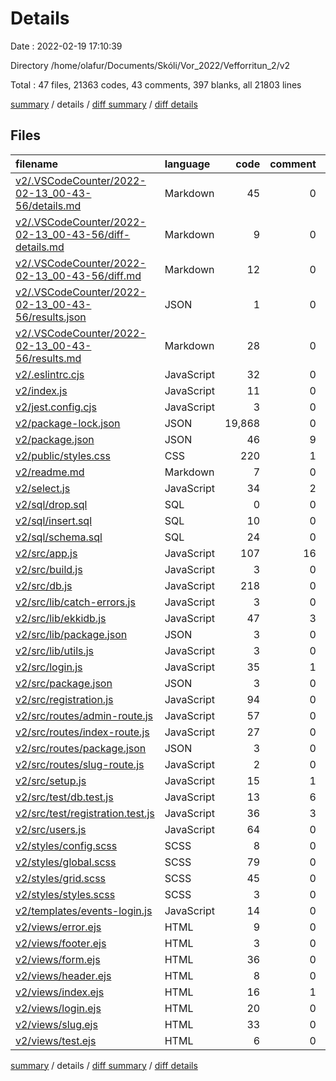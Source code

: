 # Details

Date : 2022-02-19 17:10:39

Directory /home/olafur/Documents/Skóli/Vor_2022/Vefforritun_2/v2

Total : 47 files, 21363 codes, 43 comments, 397 blanks, all 21803 lines

[summary](results.md) / details / [diff summary](diff.md) / [diff details](diff-details.md)

## Files

| filename                                                                                                        | language   |   code | comment | blank |  total |
| :-------------------------------------------------------------------------------------------------------------- | :--------- | -----: | ------: | ----: | -----: |
| [v2/.VSCodeCounter/2022-02-13_00-43-56/details.md](/v2/.VSCodeCounter/2022-02-13_00-43-56/details.md)           | Markdown   |     45 |       0 |     6 |     51 |
| [v2/.VSCodeCounter/2022-02-13_00-43-56/diff-details.md](/v2/.VSCodeCounter/2022-02-13_00-43-56/diff-details.md) | Markdown   |      9 |       0 |     6 |     15 |
| [v2/.VSCodeCounter/2022-02-13_00-43-56/diff.md](/v2/.VSCodeCounter/2022-02-13_00-43-56/diff.md)                 | Markdown   |     12 |       0 |     7 |     19 |
| [v2/.VSCodeCounter/2022-02-13_00-43-56/results.json](/v2/.VSCodeCounter/2022-02-13_00-43-56/results.json)       | JSON       |      1 |       0 |     0 |      1 |
| [v2/.VSCodeCounter/2022-02-13_00-43-56/results.md](/v2/.VSCodeCounter/2022-02-13_00-43-56/results.md)           | Markdown   |     28 |       0 |     7 |     35 |
| [v2/.eslintrc.cjs](/v2/.eslintrc.cjs)                                                                           | JavaScript |     32 |       0 |     1 |     33 |
| [v2/index.js](/v2/index.js)                                                                                     | JavaScript |     11 |       0 |     5 |     16 |
| [v2/jest.config.cjs](/v2/jest.config.cjs)                                                                       | JavaScript |      3 |       0 |     1 |      4 |
| [v2/package-lock.json](/v2/package-lock.json)                                                                   | JSON       | 19,868 |       0 |     1 | 19,869 |
| [v2/package.json](/v2/package.json)                                                                             | JSON       |     46 |       9 |     1 |     56 |
| [v2/public/styles.css](/v2/public/styles.css)                                                                   | CSS        |    220 |       1 |    47 |    268 |
| [v2/readme.md](/v2/readme.md)                                                                                   | Markdown   |      7 |       0 |     7 |     14 |
| [v2/select.js](/v2/select.js)                                                                                   | JavaScript |     34 |       2 |    11 |     47 |
| [v2/sql/drop.sql](/v2/sql/drop.sql)                                                                             | SQL        |      0 |       0 |     1 |      1 |
| [v2/sql/insert.sql](/v2/sql/insert.sql)                                                                         | SQL        |     10 |       0 |     3 |     13 |
| [v2/sql/schema.sql](/v2/sql/schema.sql)                                                                         | SQL        |     24 |       0 |     4 |     28 |
| [v2/src/app.js](/v2/src/app.js)                                                                                 | JavaScript |    107 |      16 |    35 |    158 |
| [v2/src/build.js](/v2/src/build.js)                                                                             | JavaScript |      3 |       0 |     2 |      5 |
| [v2/src/db.js](/v2/src/db.js)                                                                                   | JavaScript |    218 |       0 |    47 |    265 |
| [v2/src/lib/catch-errors.js](/v2/src/lib/catch-errors.js)                                                       | JavaScript |      3 |       0 |     1 |      4 |
| [v2/src/lib/ekkidb.js](/v2/src/lib/ekkidb.js)                                                                   | JavaScript |     47 |       3 |    15 |     65 |
| [v2/src/lib/package.json](/v2/src/lib/package.json)                                                             | JSON       |      3 |       0 |     1 |      4 |
| [v2/src/lib/utils.js](/v2/src/lib/utils.js)                                                                     | JavaScript |      3 |       0 |     1 |      4 |
| [v2/src/login.js](/v2/src/login.js)                                                                             | JavaScript |     35 |       1 |    10 |     46 |
| [v2/src/package.json](/v2/src/package.json)                                                                     | JSON       |      3 |       0 |     1 |      4 |
| [v2/src/registration.js](/v2/src/registration.js)                                                               | JavaScript |     94 |       0 |    23 |    117 |
| [v2/src/routes/admin-route.js](/v2/src/routes/admin-route.js)                                                   | JavaScript |     57 |       0 |    20 |     77 |
| [v2/src/routes/index-route.js](/v2/src/routes/index-route.js)                                                   | JavaScript |     27 |       0 |     7 |     34 |
| [v2/src/routes/package.json](/v2/src/routes/package.json)                                                       | JSON       |      3 |       0 |     1 |      4 |
| [v2/src/routes/slug-route.js](/v2/src/routes/slug-route.js)                                                     | JavaScript |      2 |       0 |     2 |      4 |
| [v2/src/setup.js](/v2/src/setup.js)                                                                             | JavaScript |     15 |       1 |     9 |     25 |
| [v2/src/test/db.test.js](/v2/src/test/db.test.js)                                                               | JavaScript |     13 |       6 |     6 |     25 |
| [v2/src/test/registration.test.js](/v2/src/test/registration.test.js)                                           | JavaScript |     36 |       3 |    12 |     51 |
| [v2/src/users.js](/v2/src/users.js)                                                                             | JavaScript |     64 |       0 |    19 |     83 |
| [v2/styles/config.scss](/v2/styles/config.scss)                                                                 | SCSS       |      8 |       0 |     2 |     10 |
| [v2/styles/global.scss](/v2/styles/global.scss)                                                                 | SCSS       |     79 |       0 |    19 |     98 |
| [v2/styles/grid.scss](/v2/styles/grid.scss)                                                                     | SCSS       |     45 |       0 |    10 |     55 |
| [v2/styles/styles.scss](/v2/styles/styles.scss)                                                                 | SCSS       |      3 |       0 |     1 |      4 |
| [v2/templates/events-login.js](/v2/templates/events-login.js)                                                   | JavaScript |     14 |       0 |     1 |     15 |
| [v2/views/error.ejs](/v2/views/error.ejs)                                                                       | HTML       |      9 |       0 |     4 |     13 |
| [v2/views/footer.ejs](/v2/views/footer.ejs)                                                                     | HTML       |      3 |       0 |     1 |      4 |
| [v2/views/form.ejs](/v2/views/form.ejs)                                                                         | HTML       |     36 |       0 |     6 |     42 |
| [v2/views/header.ejs](/v2/views/header.ejs)                                                                     | HTML       |      8 |       0 |     2 |     10 |
| [v2/views/index.ejs](/v2/views/index.ejs)                                                                       | HTML       |     16 |       1 |     5 |     22 |
| [v2/views/login.ejs](/v2/views/login.ejs)                                                                       | HTML       |     20 |       0 |     7 |     27 |
| [v2/views/slug.ejs](/v2/views/slug.ejs)                                                                         | HTML       |     33 |       0 |    14 |     47 |
| [v2/views/test.ejs](/v2/views/test.ejs)                                                                         | HTML       |      6 |       0 |     5 |     11 |

[summary](results.md) / details / [diff summary](diff.md) / [diff details](diff-details.md)
